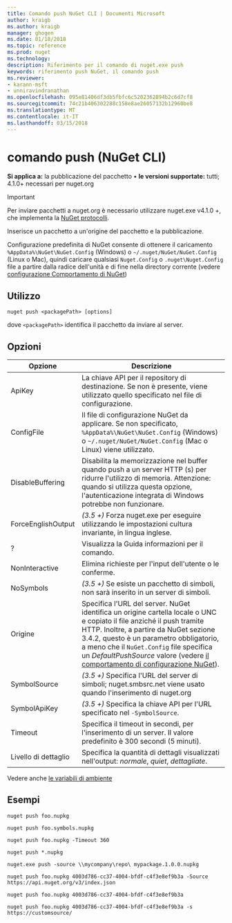 ```yaml
---
title: Comando push NuGet CLI | Documenti Microsoft
author: kraigb
ms.author: kraigb
manager: ghogen
ms.date: 01/18/2018
ms.topic: reference
ms.prod: nuget
ms.technology: 
description: Riferimento per il comando di nuget.exe push
keywords: riferimento push NuGet, il comando push
ms.reviewer:
- karann-msft
- unniravindranathan
ms.openlocfilehash: 095e81406df3db5fbfc6c5202362894b2c6d7cf8
ms.sourcegitcommit: 74c21b406302288c158e8ae26057132b12960be8
ms.translationtype: MT
ms.contentlocale: it-IT
ms.lasthandoff: 03/15/2018
---
```

# <a name="push-command-nuget-cli"></a>comando push (NuGet CLI)

**Si applica a:** la pubblicazione del pacchetto &bullet; **le versioni supportate:** tutti; 4.1.0+ necessari per nuget.org

> [!Important]
> Per inviare pacchetti a nuget.org è necessario utilizzare nuget.exe v4.1.0 +, che implementa la [NuGet protocolli](../api/nuget-protocols.md).

Inserisce un pacchetto a un'origine del pacchetto e la pubblicazione.

Configurazione predefinita di NuGet consente di ottenere il caricamento `%AppData%\NuGet\NuGet.Config` (Windows) o `~/.nuget/NuGet/NuGet.Config` (Linux o Mac), quindi caricare qualsiasi `Nuget.Config` o `.nuget\Nuget.Config` file a partire dalla radice dell'unità e di fine nella directory corrente (vedere [configurazione Comportamento di NuGet](../consume-packages/configuring-nuget-behavior.md))

## <a name="usage"></a>Utilizzo

```cli
nuget push <packagePath> [options]
```

dove `<packagePath>` identifica il pacchetto da inviare al server.

## <a name="options"></a>Opzioni

| Opzione | Descrizione |
| --- | --- |
| ApiKey | La chiave API per il repository di destinazione. Se non è presente, viene utilizzato quello specificato nel file di configurazione. |
| ConfigFile | Il file di configurazione NuGet da applicare. Se non specificato, `%AppData%\NuGet\NuGet.Config` (Windows) o `~/.nuget/NuGet/NuGet.Config` (Mac o Linux) viene utilizzato.|
| DisableBuffering | Disabilita la memorizzazione nel buffer quando push a un server HTTP (s) per ridurre l'utilizzo di memoria. Attenzione: quando si utilizza questa opzione, l'autenticazione integrata di Windows potrebbe non funzionare. |
| ForceEnglishOutput | *(3.5 +)*  Forza nuget.exe per eseguire utilizzando le impostazioni cultura invariante, in lingua inglese. |
| ? | Visualizza la Guida informazioni per il comando. |
| NonInteractive | Elimina richieste per l'input dell'utente o le conferme. |
| NoSymbols | *(3.5 +)*  Se esiste un pacchetto di simboli, non sarà inserito in un server di simboli. |
| Origine | Specifica l'URL del server. NuGet identifica un origine cartella locale o UNC e copiato il file anziché il push tramite HTTP.  Inoltre, a partire da NuGet sezione 3.4.2, questo è un parametro obbligatorio, a meno che il `NuGet.Config` file specifica un *DefaultPushSource* valore (vedere [il comportamento di configurazione NuGet](../consume-packages/configuring-nuget-behavior.md)). |
| SymbolSource | *(3.5 +)*  Specifica l'URL del server di simboli; nuget.smbsrc.net viene usato quando l'inserimento di nuget.org |
| SymbolApiKey | *(3.5 +)*  Specifica la chiave API per l'URL specificato nel `-SymbolSource`. |
| Timeout | Specifica il timeout in secondi, per l'inserimento di un server. Il valore predefinito è 300 secondi (5 minuti). |
| Livello di dettaglio | Specifica la quantità di dettagli visualizzati nell'output: *normale*, *quiet*, *dettagliate*. |

Vedere anche [le variabili di ambiente](cli-ref-environment-variables.md)

## <a name="examples"></a>Esempi

```cli
nuget push foo.nupkg

nuget push foo.symbols.nupkg

nuget push foo.nupkg -Timeout 360

nuget push *.nupkg

nuget.exe push -source \\mycompany\repo\ mypackage.1.0.0.nupkg

nuget push foo.nupkg 4003d786-cc37-4004-bfdf-c4f3e8ef9b3a -Source https://api.nuget.org/v3/index.json

nuget push foo.nupkg 4003d786-cc37-4004-bfdf-c4f3e8ef9b3a

nuget push foo.nupkg 4003d786-cc37-4004-bfdf-c4f3e8ef9b3a -s https://customsource/
```

